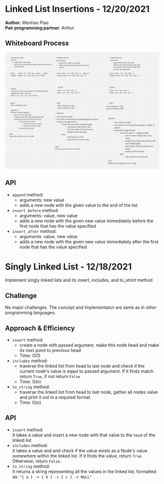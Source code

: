 # Linked List Insertions - 12/20/2021

**Author**: Wenhao Piao  
**Pair programming partner**: Arthur

## Whiteboard Process

![Linked List Insertions](linked_list_insertions.png)

## API

- `append` method:
  - arguments: new value
  - adds a new node with the given value to the end of the list
- `insert_before` method:
  - arguments: value, new value
  - adds a new node with the given new value immediately before the first node that has the value specified
- `insert_after` method:
  - arguments: value, new value
  - adds a new node with the given new value immediately after the first node that has the value specified

# Singly Linked List - 12/18/2021

Implement singly linked lists and its insert, includes, and to_strint method

## Challenge

No major challenges. The concept and implementaion are same as in other programming languages.

## Approach & Efficiency

- `insert` method:
  - create a node with passed argument. make this node head and make its next point to previous head
  - Time: O(1)
- `includes` method:
  - traverse the linked list from head to last node and check if the current node's value is eqaul to passed argument. If it finds match return `True`, if not return `False`
  - Time: O(n)
- `to_string` method:
  - traverse the linked list from head to last node, gather all nodes value and print it out in a required format.
  - Time: O(n)

## API

- `insert` method:  
  It takes a value and insert a new node with that value to the `head` of the linked list
- `includes` method:  
  It takes a value and and check if the value exists as a Node's value somewhere within the linked list. If it finds the value, return `True`. Otherwise, return `False`.
- `to_string` method:  
  It returns a string representing all the values in the linked list, formatted as: `"{ a } -> { b } -> { c } -> NULL"`

